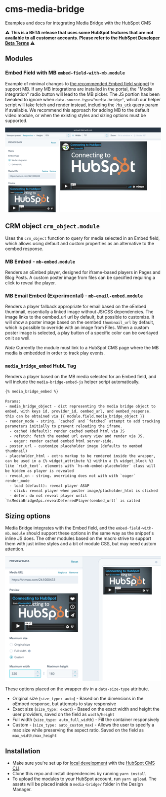 # cms-media-bridge

Examples and docs for integrating Media Bridge with the HubSpot CMS

⚠️ **This is a BETA release that uses some HubSpot features that are not available to all customer accounts. Please refer to the HubSpot [Developer Beta Terms](https://legal.hubspot.com/developerbetaterms)** ⚠️

## Modules

### Embed Field with MB  `embed-field-with-mb.module`

Example of minimal changes to [the recommended Embed field snippet](https://developers.hubspot.com/docs/cms/building-blocks/module-theme-fields/oembed#page-and-or-blog-modules) to support MB.
If any MB integrations are installed in the portal, the "Media integration" radio button will lead to the MB picker.
The JS portion has been tweaked to ignore when `data-source-type="media-bridge"`, which our helper script will take fetch and render instead, including the `?hs_utk` query param if available.
We recommend this approach for adding MB to the default video module, or when the existing styles and sizing options must be supported.

![Embed field sizing options](./docs/embed-field-video-selected.png)

## CRM object `crm_object.module`
Uses the `crm_object` function to query for media selected in an Embed field, which allows using default and custom properties as an alternative to the oembed response.

### MB Embed - `mb-embed.module`
Renders an oEmbed player, designed for iframe-based players in Pages and Blog Posts. A custom poster image from files can be specified requiring a click to reveal the player.

### MB Email Embed (Experimental) - `mb-email-embed.module`
Renders a player fallback appropriate for email based on the oEmbed thumbnail, essentially a linked image without JS/CSS dependencies.
The image links to the oembed_url url by default, but possible to customize.
It will show a poster image based on the oembed `thumbnail_url` by default, which is possible to override with an image from Files.
When a custom poster image is selected, a play button of a specific color can be overlayed on it as well.

*Note* Currently the module must link to a HubSpot CMS page where the MB media is embedded in order to track play events.

### `media_bridge_embed` HubL Tag

Renders a player based on the MB media selected for an Embed field, and will include the `media-bridge-embed-js` helper script automatically.

```
{% media_bridge_embed %}

Params:
- media_bridge_object - dict representing the media bridge object to embed, with keys id, provider_id, oembed_url, and oembed_response. this can be obtained via {{ module.field.media_bridge_object }}
- render_mode - string. `cached` and `fetched` attempt to add tracking parameters initially to prevent reloading the iframe.
  - cached (default): render cached oembed html via JS
  - refetch: fetch the oembed url every view and render via JS. 
  - eager: render cached oembed html server-side.
- poster_url - customize placeholder image (defaults to oembed thumbnail)
- placeholder_html - extra markup to be rendered inside the wrapper, can be used in a {% widget_attribute %} within a {% widget_block %} like `rich_text`. elements with `hs-mb-embed-placeholder` class will be hidden as player is revealed
- reveal_on - string. overriding does not with with `eager` render_mode
  - load (default): reveal player ASAP
  - click: reveal player when poster image/placholder_html is clicked
  - defer: do not reveal player until `hsMediaBridgeApi.revealDeferredPlayer(oembed_url)` is called
```

## Sizing options

Media Bridge integrates with the Embed field, and the `embed-field-with-mb.module` should support these options in the same way as the snippet's inline JS does.
The other modules based on the macro strive to support them with just inline styles and a bit of module CSS, but may need custom attention.

![Embed field sizing options](./docs/embed-field-sizing-options.png)

These options placed on the wrapper div in a `data-size-type` attribute.
- Original size (`size_type: auto`) - Based on the dimensions in the oEmbed response, but attempts to stay responsive
- Exact size (`size_type: exact`) - Based on the exact width and height the user providers, saved on the field as `width/height` 
- Full width (`size_type: auto_full_width`) - Fill the container responsively
- Custom - (`size_type: auto_custom_max`) - Allows the user to specify a max size while preserving the aspect ratio. Saved on the field as `max_width/max_height`

## Installation
- Make sure you're set up for [local development](https://designers.hubspot.com/tutorials/getting-started) with the [HubSpot CMS CLI](https://designers.hubspot.com/docs/developer-reference/local-development-cms-cli).
- Clone this repo and install dependencies by running `yarn install`
- To upload the modules to your HubSpot account, run `yarn upload`. The assets will be placed inside a `media-bridge/` folder in the Design Manager.
